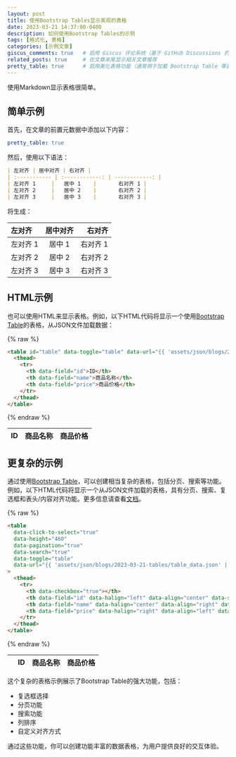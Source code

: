 ```yaml
---
layout: post
title: 使用Bootstrap Tables显示美观的表格
date: 2023-03-21 14:37:00-0400
description: 如何使用Bootstrap Tables的示例
tags: [格式化, 表格]
categories: [示例文章]
giscus_comments: true   # 启用 Giscus 评论系统（基于 GitHub Discussions 的评论功能）
related_posts: true     # 在文章末尾显示相关文章推荐
pretty_table: true      # 启用美化表格功能（通常用于加载 Bootstrap Table 等表格样式或脚本）
---
```


使用Markdown显示表格很简单。

## 简单示例

首先，在文章的前置元数据中添加以下内容：

```yml
pretty_table: true
```

然后，使用以下语法：

```markdown
| 左对齐 | 居中对齐 | 右对齐 |
| :----------- | :------------: | ------------: |
| 左对齐 1     |   居中 1    |       右对齐 1 |
| 左对齐 2     |   居中 2    |       右对齐 2 |
| 左对齐 3     |   居中 3    |       右对齐 3 |
```

将生成：

| 左对齐 | 居中对齐 | 右对齐 |
| :----------- | :------------: | ------------: |
| 左对齐 1     |   居中 1    |       右对齐 1 |
| 左对齐 2     |   居中 2    |       右对齐 2 |
| 左对齐 3     |   居中 3    |       右对齐 3 |

<p></p>

## HTML示例

也可以使用HTML来显示表格。例如，以下HTML代码将显示一个使用[Bootstrap Table](https://bootstrap-table.com/)的表格，从JSON文件加载数据：

{% raw  %}

```html
<table id="table" data-toggle="table" data-url="{{ 'assets/json/blogs/2023-03-21-tables/table_data.json' | relative_url }}">
  <thead>
    <tr>
      <th data-field="id">ID</th>
      <th data-field="name">商品名称</th>
      <th data-field="price">商品价格</th>
    </tr>
  </thead>
</table>
```

{% endraw  %}

<table
  data-toggle="table"
  data-url="{{ 'assets/json/blogs/2023-03-21-tables/table_data.json' | relative_url }}">
  <thead>
    <tr>
      <th data-field="id">ID</th>
      <th data-field="name">商品名称</th>
      <th data-field="price">商品价格</th>
    </tr>
  </thead>
</table>

<p></p>

## 更复杂的示例

通过使用[Bootstrap Table](https://bootstrap-table.com/)，可以创建相当复杂的表格，包括分页、搜索等功能。例如，以下HTML代码将显示一个从JSON文件加载的表格，具有分页、搜索、复选框和表头/内容对齐功能。更多信息请查看[文档](https://examples.bootstrap-table.com/index.html)。

{% raw  %}

```html
<table
  data-click-to-select="true"
  data-height="460"
  data-pagination="true"
  data-search="true"
  data-toggle="table"
  data-url="{{ 'assets/json/blogs/2023-03-21-tables/table_data.json' | relative_url }}"
>
  <thead>
    <tr>
      <th data-checkbox="true"></th>
      <th data-field="id" data-halign="left" data-align="center" data-sortable="true">ID</th>
      <th data-field="name" data-halign="center" data-align="right" data-sortable="true">商品名称</th>
      <th data-field="price" data-halign="right" data-align="left" data-sortable="true">商品价格</th>
    </tr>
  </thead>
</table>
```

{% endraw  %}

<table
  data-click-to-select="true"
  data-height="460"
  data-pagination="true"
  data-search="true"
  data-toggle="table"
  data-url="{{ 'assets/json/blogs/2023-03-21-tables/table_data.json' | relative_url }}">
  <thead>
    <tr>
      <th data-checkbox="true"></th>
      <th data-field="id" data-halign="left" data-align="center" data-sortable="true">ID</th>
      <th data-field="name" data-halign="center" data-align="right" data-sortable="true">商品名称</th>
      <th data-field="price" data-halign="right" data-align="left" data-sortable="true">商品价格</th>
    </tr>
  </thead>
</table>

这个复杂的表格示例展示了Bootstrap Table的强大功能，包括：
- 复选框选择
- 分页功能
- 搜索功能
- 列排序
- 自定义对齐方式

通过这些功能，你可以创建功能丰富的数据表格，为用户提供良好的交互体验。
